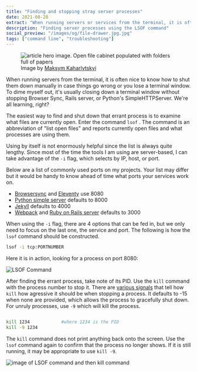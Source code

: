```yaml
---
title: "Finding and stopping stray server processes"
date: 2021-08-28
extract: "When running servers or services from the terminal, it is often nice to know how to shut them down manually in case things go wrong or you lose a terminal window."
description: "Finding server processes using the LSOF command"
social_preview: "/images/og/file-drawer.jpg.jpg"
tags: ["command line", "troubleshooting"]
---
```


<figure>
  <img src="/images/og/file-drawer.jpg" alt="article hero image. Open file cabinet populated with folders full of papers">
  <figcaption>Image by <a href="https://unsplash.com/photos/Q9y3LRuuxmg">
Maksym Kaharlytskyi</a></figcaption>
</figure>

When running servers from the terminal, it is often nice to know how to shut them down manually in case things go wrong or you lose a terminal window. To dime myself out, it's usually closing down a terminal window without stopping Browser Sync, Rails server, or Python's SimpleHTTPServer. We're all learning, right?

The easiest way to find and shut down that errant process is to examine what files are currently open. Enter the command `lsof` . The command is an abbreviation of "list open files" and reports currently open files and what processes are using them.

Using by itself is not enormously helpful since the list is always quite lengthy. Since most of the time the tools I am using are server-based, I can take advantage of the `-i` flag, which selects by IP, host, or port.

Below are a list of commonly used ports on my projects. Your list may differ but it would be handy to know ahead of time what ports your services work on.

- [Browsersync](https://browsersync.io/) and [Eleventy](https://www.11ty.dev/) use 8080
- [Python simple server](https://docs.python.org/3/library/http.server.html#http.server.SimpleHTTPRequestHandler) defaults to 8000
- [Jekyll](https://jekyllrb.com/) defaults to 4000
- [Webpack](https://webpack.js.org/) and [Ruby on Rails server](https://guides.rubyonrails.org/getting_started.html#starting-up-the-web-server) defaults to 3000

When using the `-i` flag, there are 4 options that can be fed in, but we only need to focus on the last one, the service and port. The following is how the `lsof` command should be constructed.

```bash
lsof -i tcp:PORTNUMBER
```

Here it is in action, looking for a process on port 8080:

![LSOF Command](/images/lsof.jpg)

After finding the errant process, take note of its PID. Use the `kill` command with the process number to stop it. There are [various signals](https://ss64.com/osx/kill.html) that tell how `kill` how agressive it should be when stopping a process. It defaults to -15 when none are provided, which allows the process to gracefully shut down.  For unruly processes, use `-9` which will kill the process.

```bash

kill 1234            #where 1234 is the PID 
kill -9 1234
```

The `kill` command does not print anything back onto the screen. Use the `lsof` command again to confirm that the process no longer shows. If it is still running, it may be appropriate to use  `kill -9`.

![image of LSOF command and then kill command](/images/lsoff-kill.png)